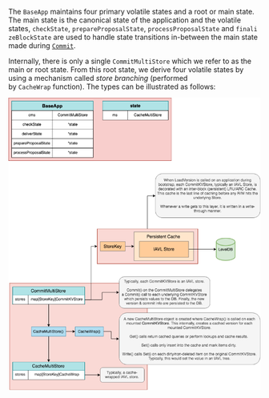 The `BaseApp` maintains four primary volatile states and a root or main state. The main state is the canonical state of the application and the volatile states, `checkState`, `prepareProposalState`, `processProposalState` and `finalizeBlockState` are used to handle state transitions in-between the main state made during [`Commit`](https://docs.cosmos.network/v0.50/learn/advanced/baseapp#commit).

Internally, there is only a single `CommitMultiStore` which we refer to as the main or root state. From this root state, we derive four volatile states by using a mechanism called *store branching* (performed by `CacheWrap` function). The types can be illustrated as follows:

![alt text](image.png)